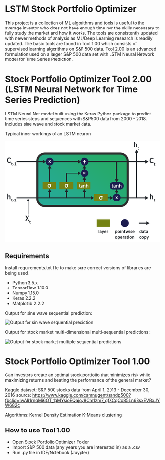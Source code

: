 # LSTM Stock Portfolio Optimizer
This project is a collection of ML algorithms and tools is useful to the average investor who does not have enough time nor the skills necessary to fully study the market and how it works. The tools are consistently updated with newer methods of analysis as ML/Deep Learning research is readily updated. The basic tools are found in Tool 1.00 which consists of supervised learning algorithms on S&P 500 data. Tool 2.00 is an advanced formulation used on a larger S&P 500 data set with LSTM Neural Network model for Time Series Prediction. 

# Stock Portfolio Optimizer Tool 2.00 (LSTM Neural Network for Time Series Prediction)

LSTM Neural Net model built using the Keras Python package to predict time series steps and sequences with S&P500 data from 2000 - 2018. Includes sine wave and stock market data.

Typical inner workings of an LSTM neuron

![ScreenShot](https://raw.githubusercontent.com/nv1/LSTMNeuralNetStockPortfolioOptimizer/master/lstm_cell.png)
## Requirements

Install requirements.txt file to make sure correct versions of libraries are being used.

* Python 3.5.x
* TensorFlow 1.10.0
* Numpy 1.15.0
* Keras 2.2.2
* Matplotlib 2.2.2

Output for sine wave sequential prediction:

![Output for sin wave sequential prediction](https://www.altumintelligence.com/assets/time-series-prediction-using-lstm-deep-neural-networks/sinwave_full_seq.png)

Output for stock market multi-dimensional multi-sequential predictions:

![Output for stock market multiple sequential predictions](https://www.altumintelligence.com/assets/time-series-prediction-using-lstm-deep-neural-networks/sp500_multi_2d.png)

# Stock Portfolio Optimizer Tool 1.00

Can investors create an optimal stock portfolio that minimizes risk while maximizing returns and beating the performance of the general market?



Kaggle dataset: S&P 500 stocks data from April 1, 2013 - December 30, 2016 
source: https://www.kaggle.com/camnugent/sandp500?fbclid=IwAR1rnqMi6OT_1gMYsioEQajoy8Cm1zm7_gfXCqCo85Ln6BsxEVBxJYW682c

Algorithms:
Kernel Density Estimation
K-Means clustering

## How to use Tool 1.00
* Open Stock Portfolio Optimizer Folder
* Import S&P 500 data (any years you are interested in) as a .csv 
* Run .py file in IDE/Notebook (Juypter)






